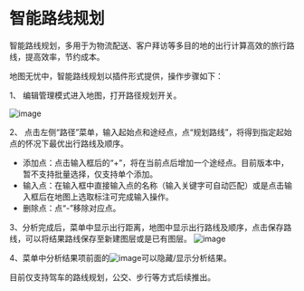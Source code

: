 # 智能路线规划

智能路线规划，多用于为物流配送、客户拜访等多目的地的出行计算高效的旅行路线，提高效率，节约成本。

地图无忧中，智能路线规划以插件形式提供，操作步骤如下：

1、 编辑管理模式进入地图，打开路径规划开关。

![image](https://pic.dituwuyou.com/map%2Fpicture%2Fpath.png)

2、 点击左侧“路径”菜单，输入起始点和途经点，点“规划路线”，将得到指定起始点的怀况下最优出行路线及顺序。
- 添加点：点击输入框后的“+”，将在当前点后增加一个途经点。目前版本中，暂不支持批量选择，仅支持单个添加。
- 输入点：在输入框中直接输入点的名称（输入关键字可自动匹配）或是点击输入框后在地图上选取标注可完成输入操作。
- 删除点：点“-”移除对应点。

3、分析完成后，菜单中显示出行距离，地图中显示出行路线及顺序，点击保存路线，可以将结果路线保存至新建图层或是已有图层。
![image](https://pic.dituwuyou.com/map%2Fpicture%2Fpath2.png)


4、菜单中分析结果项前面的![image](https://pic.dituwuyou.com/map%2Fpicture%2Ficon%2Fvisible.jpg)可以隐藏/显示分析结果。


目前仅支持驾车的路线规划，公交、步行等方式后续推出。

